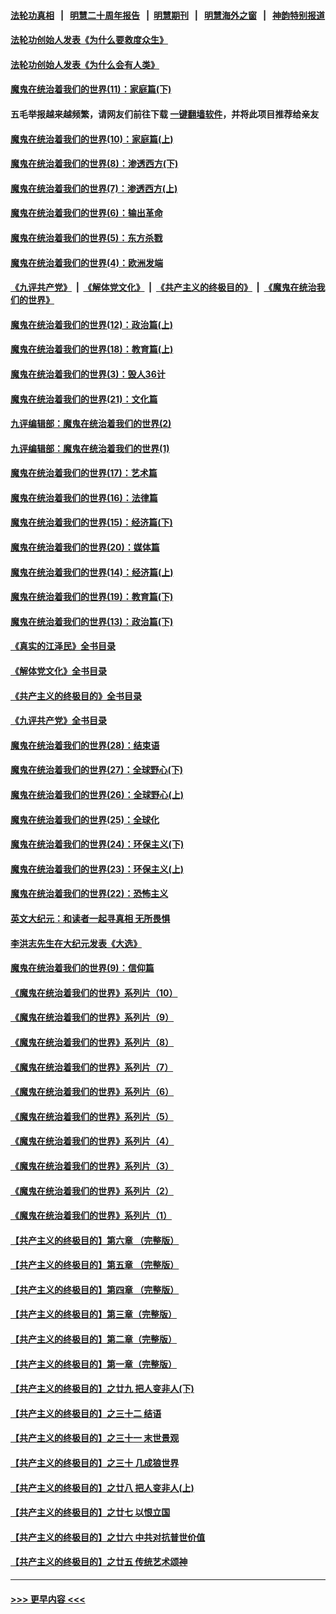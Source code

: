 #### [法轮功真相](https://github.com/gfw-breaker/truth/blob/master/README.md?t=0) &nbsp;&nbsp;|&nbsp;&nbsp; [明慧二十周年报告](https://github.com/gfw-breaker/mh-reports/blob/master/README.md?t=0) &nbsp;&nbsp;|&nbsp;&nbsp;[明慧期刊](https://github.com/gfw-breaker/mh-qikan) &nbsp;&nbsp;|&nbsp;&nbsp; [明慧海外之窗](https://github.com/gfw-breaker/mh-news/blob/master/README.md?t=0) &nbsp;&nbsp;|&nbsp;&nbsp; [神韵特别报道](https://github.com/gfw-breaker/mh-news/blob/master/shenyun.md?t=0)
#### [法轮功创始人发表《为什么要救度众生》](../pages/nsc422/n13975246.md?t=06150943) 
#### [法轮功创始人发表《为什么会有人类》](../pages/nsc422/n13912117.md?t=06150943) 
#### [魔鬼在统治着我们的世界(11)：家庭篇(下)](../pages/nsc422/n10440961.md?t=06150943) 
#### 五毛举报越来越频繁，请网友们前往下载 [一键翻墙软件](https://github.com/gfw-breaker/ssr-accounts)，并将此项目推荐给亲友
#### [魔鬼在统治着我们的世界(10)：家庭篇(上)](../pages/nsc422/n10435448.md?t=06150943) 
#### [魔鬼在统治着我们的世界(8)：渗透西方(下)](../pages/nsc422/n10429603.md?t=06150943) 
#### [魔鬼在统治着我们的世界(7)：渗透西方(上)](../pages/nsc422/n10426013.md?t=06150943) 
#### [魔鬼在统治着我们的世界(6)：输出革命](../pages/nsc422/n10421536.md?t=06150943) 
#### [魔鬼在统治着我们的世界(5)：东方杀戮](../pages/nsc422/n10417707.md?t=06150943) 
#### [魔鬼在统治着我们的世界(4)：欧洲发端](../pages/nsc422/n10414890.md?t=06150943) 
#### [《九评共产党》](https://github.com/begood0513/9ping.md/blob/master/README.md) &nbsp;|&nbsp; [《解体党文化》](../../../../jtdwh.md/blob/master/README.md)  &nbsp;|&nbsp; [《共产主义的终极目的》](../../../../gczydzjmd.md/blob/master/README.md) &nbsp;|&nbsp; [《魔鬼在统治我们的世界》](../../../../mgztzwmdsj.md/blob/master/README.md) 
#### [魔鬼在统治着我们的世界(12)：政治篇(上)](../pages/nsc422/n10444576.md?t=06150943) 
#### [魔鬼在统治着我们的世界(18)：教育篇(上)](../pages/nsc422/n10526970.md?t=06150943) 
#### [魔鬼在统治着我们的世界(3)：毁人36计](../pages/nsc422/n10411583.md?t=06150943) 
#### [魔鬼在统治着我们的世界(21)：文化篇](../pages/nsc422/n10597706.md?t=06150943) 
#### [九评编辑部：魔鬼在统治着我们的世界(2)](../pages/nsc422/n10410036.md?t=06150943) 
#### [九评编辑部：魔鬼在统治着我们的世界(1)](../pages/nsc422/n10406825.md?t=06150943) 
#### [魔鬼在统治着我们的世界(17)：艺术篇](../pages/nsc422/n10499093.md?t=06150943) 
#### [魔鬼在统治着我们的世界(16)：法律篇](../pages/nsc422/n10485969.md?t=06150943) 
#### [魔鬼在统治着我们的世界(15)：经济篇(下)](../pages/nsc422/n10469975.md?t=06150943) 
#### [魔鬼在统治着我们的世界(20)：媒体篇](../pages/nsc422/n10586579.md?t=06150943) 
#### [魔鬼在统治着我们的世界(14)：经济篇(上)](../pages/nsc422/n10457370.md?t=06150943) 
#### [魔鬼在统治着我们的世界(19)：教育篇(下)](../pages/nsc422/n10564808.md?t=06150943) 
#### [魔鬼在统治着我们的世界(13)：政治篇(下)](../pages/nsc422/n10448270.md?t=06150943) 
#### [《真实的江泽民》全书目录](../pages/nsc422/n13721399.md?t=06150943) 
#### [《解体党文化》全书目录](../pages/nsc422/n13721157.md?t=06150943) 
#### [《共产主义的终极目的》全书目录](../pages/nsc422/n13721048.md?t=06150943) 
#### [《九评共产党》全书目录](../pages/nsc422/n13708085.md?t=06150943) 
#### [魔鬼在统治着我们的世界(28)：结束语](../pages/nsc422/n10936246.md?t=06150943) 
#### [魔鬼在统治着我们的世界(27)：全球野心(下)](../pages/nsc422/n10928319.md?t=06150943) 
#### [魔鬼在统治着我们的世界(26)：全球野心(上)](../pages/nsc422/n10900318.md?t=06150943) 
#### [魔鬼在统治着我们的世界(25)：全球化](../pages/nsc422/n10788205.md?t=06150943) 
#### [魔鬼在统治着我们的世界(24)：环保主义(下)](../pages/nsc422/n10695307.md?t=06150943) 
#### [魔鬼在统治着我们的世界(23)：环保主义(上)](../pages/nsc422/n10688613.md?t=06150943) 
#### [魔鬼在统治着我们的世界(22)：恐怖主义](../pages/nsc422/n10614727.md?t=06150943) 
#### [英文大纪元：和读者一起寻真相 无所畏惧](../pages/nsc422/n12542027.md?t=06150943) 
#### [李洪志先生在大纪元发表《大选》](../pages/nsc422/n12534746.md?t=06150943) 
#### [魔鬼在统治着我们的世界(9)：信仰篇](../pages/nsc422/n10432159.md?t=06150943) 
#### [《魔鬼在统治着我们的世界》系列片（10）](../pages/nsc422/n12292670.md?t=06150943) 
#### [《魔鬼在统治着我们的世界》系列片（9）](../pages/nsc422/n12290859.md?t=06150943) 
#### [《魔鬼在统治着我们的世界》系列片（8）](../pages/nsc422/n12287445.md?t=06150943) 
#### [《魔鬼在统治着我们的世界》系列片（7）](../pages/nsc422/n12283425.md?t=06150943) 
#### [《魔鬼在统治着我们的世界》系列片（6）](../pages/nsc422/n12282314.md?t=06150943) 
#### [《魔鬼在统治着我们的世界》系列片（5）](../pages/nsc422/n12281419.md?t=06150943) 
#### [《魔鬼在统治着我们的世界》系列片（4）](../pages/nsc422/n12274024.md?t=06150943) 
#### [《魔鬼在统治着我们的世界》系列片（3）](../pages/nsc422/n12271322.md?t=06150943) 
#### [《魔鬼在统治着我们的世界》系列片（2）](../pages/nsc422/n12269049.md?t=06150943) 
#### [《魔鬼在统治着我们的世界》系列片（1）](../pages/nsc422/n12267575.md?t=06150943) 
#### [【共产主义的终极目的】第六章 （完整版）](../pages/nsc422/n11428913.md?t=06150943) 
#### [【共产主义的终极目的】第五章 （完整版）](../pages/nsc422/n11428912.md?t=06150943) 
#### [【共产主义的终极目的】第四章 （完整版）](../pages/nsc422/n11428907.md?t=06150943) 
#### [【共产主义的终极目的】第三章（完整版）](../pages/nsc422/n11428848.md?t=06150943) 
#### [【共产主义的终极目的】第二章（完整版）](../pages/nsc422/n11428831.md?t=06150943) 
#### [【共产主义的终极目的】第一章（完整版）](../pages/nsc422/n11417651.md?t=06150943) 
#### [【共产主义的终极目的】之廿九 把人变非人(下)](../pages/nsc422/n11344140.md?t=06150943) 
#### [【共产主义的终极目的】之三十二 结语](../pages/nsc422/n11360535.md?t=06150943) 
#### [【共产主义的终极目的】之三十一 末世景观](../pages/nsc422/n11351129.md?t=06150943) 
#### [【共产主义的终极目的】之三十 几成狼世界](../pages/nsc422/n11348280.md?t=06150943) 
#### [【共产主义的终极目的】之廿八 把人变非人(上)](../pages/nsc422/n11340492.md?t=06150943) 
#### [【共产主义的终极目的】之廿七 以恨立国](../pages/nsc422/n11336944.md?t=06150943) 
#### [【共产主义的终极目的】之廿六 中共对抗普世价值](../pages/nsc422/n11324785.md?t=06150943) 
#### [【共产主义的终极目的】之廿五 传统艺术颂神](../pages/nsc422/n11296396.md?t=06150943) 

----
#### [ >>> 更早内容 <<< ](../indexes/nsc422-earlier.md)
